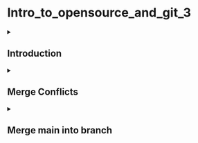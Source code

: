 # **Intro_to_opensource_and_git_3**

<details id=1>
<summary><h2>Introduction</h2></summary>

This tutorial will be pretty short. We are going to use a [GitHub skills](https://skills.github.com/) tutorial to run you through how to deal with merge conflicts, and how to update your branch from the main branch. 

This tutorial is part of a larger series of tutorials created to teach J&J statistical programmers how to use open source, GitHub, and RStudio together.

</details>

<details id=2>
<summary><h2>Merge Conflicts</h2></summary>

### Merge conflicts
* Sometimes we develop code in a branch off of main (or another branch that we branched off of), and an update is applied to the main branch while we are working.
* When we create a pull request there is now an issue. Which edits are we supposed to use?
* The following tutorial will guide you through this scenario: [Merge Conflicts](https://github.com/skills/resolve-merge-conflicts)

</details>

<details id=3>
<summary><h2>Merge main into branch</h2></summary>

### Merging back into a branch

Sometimes we may have a reason to merge our main branch back into the branch we've created. Reasons for this might be:

* Someone else is working on other files within the repository, and we want to update those.
* Someone else is working on another part of the same file, and we want to update it. 

Regardless of the reason, it is handy to be able to merge branches in all directions. Please follow the following steps to try this out. 

1. Open your test repository and navigate the the "Main" branch
2. Go to "Add file" -> "Create new file"
3. Name your file something like "test2.txt"
4. Type something in the first line, "This is a test file" will suffice. 
5. Scroll down and hit "Commit new file"
6. You should now be able to see your file in the list of repository files. 
7. Now select "Pull requests" from the main menu.
8. Select "New pull request"
9. A page labeled "Compare" should appear, and you should have 2 boxes with an arrow in between. The arrow should point **from** compare **to** base.
10. Note that there is a drop down menu for each branch. This means that you can choose to merge from and into any 2 branches you may choose. 
11. Select "Main" for your "Compare" box and "Test1" for the "Base" box. 
12. Select "Create pull request"
13. Add a title, like "Merge main"
14. Select "Create pull request," the "Confirm merge"
15. The next window should tell you that you have no conflicts with base. Select "Merge pull request"
16. Now click on your repository in the upper left. It will likely have taken you back to the "main" branch. Select your test branch from the drop down menu. 
17. Both of your files should now be in the test repository.
18. Nice work!


</details>


